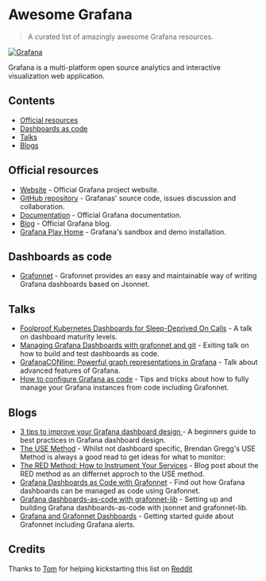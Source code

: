 # Awesome Grafana

> A curated list of amazingly awesome Grafana resources.

[![Grafana](https://upload.wikimedia.org/wikipedia/en/a/a1/Grafana_logo.svg)](https://grafana.com/)

Grafana is a multi-platform open source analytics and interactive visualization web application.

## Contents

- [Official resources](#official-resources)
- [Dashboards as code](#dashboards-as-code)
- [Talks](#talks)
- [Blogs](#blogs)

## Official resources

- [Website](https://grafana.com/) - Official Grafana project website.
- [GitHub repository](https://github.com/grafana/grafana) - Grafanas' source code, issues discussion and collaboration.
- [Documentation](https://grafana.com/docs/grafana/latest/) - Official Grafana documentation.
- [Blog](https://grafana.com/blog/) - Official Grafana blog.
- [Grafana Play Home](https://play.grafana.org) - Grafana's sandbox and demo installation.

## Dashboards as code

- [Grafonnet](https://grafana.github.io/grafonnet-lib/) - Grafonnet provides an easy and maintainable way of writing Grafana dashboards based on Jsonnet.

## Talks

- [Foolproof Kubernetes Dashboards for Sleep-Deprived On Calls](https://grafana.com/blog/2019/05/29/grafana-labs-at-kubecon-foolproof-kubernetes-dashboards-for-sleep-deprived-on-calls/) - A talk on dashboard maturity levels.
- [Managing Grafana Dashboards with grafonnet and git](https://promcon.io/2019-munich/talks/managing-grafana-dashboards-with-grafonnet-and-git/) - Exiting talk on how to build and test dashboards as code.
- [GrafanaCONline: Powerful graph representations in Grafana](https://www.youtube.com/watch?v=1qRk13j89Fo) - Talk about advanced features of Grafana.
- [How to configure Grafana as code](https://grafana.com/blog/2020/02/26/how-to-configure-grafana-as-code/) - Tips and tricks about how to fully manage your Grafana instances from code including Grafonnet.

## Blogs

- [3 tips to improve your Grafana dashboard design ](https://grafana.com/blog/2020/08/25/3-tips-to-improve-your-grafana-dashboard-design/) - A beginners guide to best practices in Grafana dashboard design.
- [The USE Method](http://www.brendangregg.com/usemethod.html) - Whilst not dashboard specific, Brendan Gregg's USE Method is always a good read to get ideas for what to monitor:
- [The RED Method: How to Instrument Your Services](https://grafana.com/blog/2018/08/02/the-red-method-how-to-instrument-your-services/) - Blog post about the RED method as an differnet approch to the USE method.
- [Grafana Dashboards as Code with Grafonnet](https://www.novatec-gmbh.de/en/blog/grafana-dashboards-as-code-with-grafonnet/) - Find out how Grafana dashboards can be managed as code using Grafonnet.
- [Grafana dashboards-as-code with grafonnet-lib](https://0x63.me/grafana-dashboards-as-code-with-grafonnet-lib/) - Setting up and building Grafana dashboards-as-code with jsonnet and grafonnet-lib.
- [Grafana and Grafonnet Dashboards](https://hodari.be/posts/2020_06_27_grafana_and_grafonnet_dashboards/) - Getting started guide about Grafonnet including Grafana alerts.

## Credits

Thanks to [Tom](https://www.reddit.com/user/netingle/) for helping kickstarting this list on [Reddit](https://www.reddit.com/r/grafana/comments/jpnbhb/grafana_best_practices_and_advanced_techniques/)
